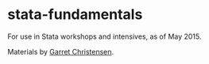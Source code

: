 # stata-fundamentals
For use in Stata workshops and intensives, as of May 2015.

Materials by [Garret Christensen](https://www.ocf.berkeley.edu/~garret/dlab/index.html). 
